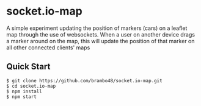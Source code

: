 # socket.io-map
A simple experiment updating the position of markers (cars) on a leaflet map through the use of websockets.
When a user on another device drags a marker around on the map, this will update the position of that marker on all other connected clients' maps

Quick Start
-----------

```shell
$ git clone https://github.com/brambo48/socket.io-map.git
$ cd socket.io-map
$ npm install
$ npm start
```